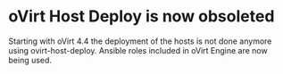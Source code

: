 # oVirt Host Deploy is now obsoleted

Starting with oVirt 4.4 the deployment of the hosts is not
done anymore using ovirt-host-deploy.
Ansible roles included in oVirt Engine are now being used.
